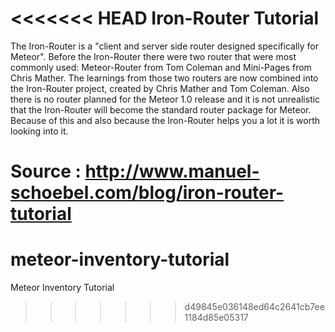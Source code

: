 <<<<<<< HEAD
Iron-Router Tutorial
====================
The Iron-Router is a "client and server side router designed specifically for Meteor". Before the Iron-Router there were two router that were most commonly used: Meteor-Router from Tom Coleman and Mini-Pages from Chris Mather. The learnings from those two routers are now combined into the Iron-Router project, created by Chris Mather and Tom Coleman. Also there is no router planned for the Meteor 1.0 release and it is not unrealistic that the Iron-Router will become the standard router package for Meteor. Because of this and also because the Iron-Router helps you a lot it is worth looking into it.

Source : http://www.manuel-schoebel.com/blog/iron-router-tutorial
=======
meteor-inventory-tutorial
=========================

Meteor Inventory Tutorial
>>>>>>> d49845e036148ed64c2641cb7ee1184d85e05317
